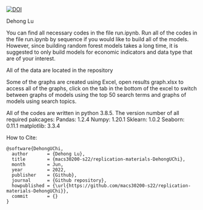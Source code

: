 [![DOI](https://zenodo.org/badge/484103277.svg)](https://zenodo.org/badge/latestdoi/484103277)

Dehong Lu

You can find all necessary codes in the file run.ipynb.
Run all of the codes in the file run.ipynb by sequence if you would like to build all of the models.
However, since building random forest models takes a long time, it is suggested to only build models for economic indicators and data type that are of your interest. 

All of the data are located in the repository

Some of the graphs are created using Excel, open results graph.xlsx to access all of the graphs, click on the tab in the bottom of the excel to switch between graphs of models using the top 50 search terms and graphs of models using search topics. 

All of the codes are written in python 3.8.5. 
The version number of all required pakcages: 
Pandas: 1.2.4
Numpy: 1.20.1
Sklearn: 1.0.2
Seaborn: 0.11.1
matplotlib: 3.3.4

How to Cite:

```
@software{DehongUChi,
  author       = {Dehong Lu},
  title        = {macs30200-s22/replication-materials-DehongUChi},
  month        = Jun,
  year         = 2022,
  publisher    = {Github},
  journal      = {Github repository},
  howpublished = {\url{https://github.com/macs30200-s22/replication-materials-DehongUChi}},
  commit       = {}
}
```
